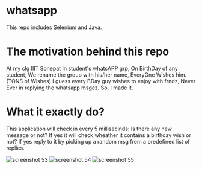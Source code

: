 # whatsapp
This repo includes Selenium and Java.
# The motivation behind this repo
At my clg IIIT Sonepat 
In student's whatsAPP grp,
On BirthDay of any student,
We rename the group with his/her name,
EveryOne Wishes him.(TONS of Wishes)
I guess every BDay guy wishes to enjoy with frndz,
Never Ever in replying the whatsapp msgez.
So, I made it.

# What it exactly do?
This application will check in every 5 millisecinds: Is there any new message or not?
                                                     If yes it will check wheather it contains a birthday wish or not?
                                                     If yes reply to it by picking up a random msg from a predefined list of replies.


![screenshot 53](https://user-images.githubusercontent.com/40169818/42983989-e49d12f2-8b9e-11e8-93a0-1acd60724541.png)
![screenshot 54](https://user-images.githubusercontent.com/40169818/42983990-e4e3fa28-8b9e-11e8-8465-3c2b95d73b17.png)
![screenshot 55](https://user-images.githubusercontent.com/40169818/42983992-e529d91c-8b9e-11e8-8bae-e0256bf10865.png)

